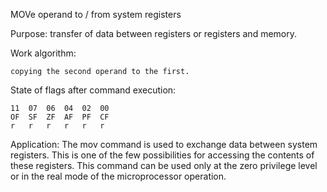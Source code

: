 MOVe operand to / from system registers

Purpose: transfer of data between registers or registers and memory.

Work algorithm:

	copying the second operand to the first.

State of flags after command execution:

	11 	07 	06 	04 	02 	00
	OF 	SF 	ZF 	AF 	PF 	CF
	r 	r 	r 	r 	r 	r

Application:
The mov command is used to exchange data between system registers. This is one of the few possibilities for accessing the contents of these registers. This command can be used only at the zero privilege level or in the real mode of the microprocessor operation.

